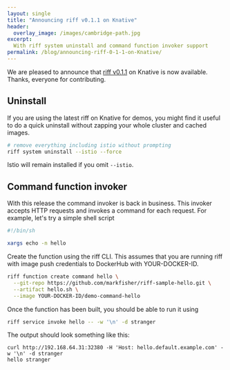 ```yaml
---
layout: single
title: "Announcing riff v0.1.1 on Knative"
header:
  overlay_image: /images/cambridge-path.jpg
excerpt:
  With riff system uninstall and command function invoker support    
permalink: /blog/announcing-riff-0-1-1-on-Knative/
---
```


We are pleased to announce that [riff v0.1.1](https://github.com/projectriff/riff/releases/tag/v0.1.1) on Knative is now available. Thanks, everyone for contributing.

## Uninstall

If you are using the latest riff on Knative for demos, you might find it useful to do a quick uninstall without zapping your whole cluster and cached images.

```sh
# remove everything including istio without prompting 
riff system uninstall --istio --force
```

Istio will remain installed if you omit `--istio`. 

## Command function invoker

With this release the command invoker is back in business.  This invoker accepts HTTP requests and invokes a command for each request. For example, let's try a simple shell script

```sh
#!/bin/sh

xargs echo -n hello
```

Create the function using the riff CLI. This assumes that you are running riff with image push credentials to DockerHub with YOUR-DOCKER-ID.

```sh
riff function create command hello \
  --git-repo https://github.com/markfisher/riff-sample-hello.git \
  --artifact hello.sh \
  --image YOUR-DOCKER-ID/demo-command-hello
```

Once the function has been built, you should be able to run it using

```sh
riff service invoke hello -- -w '\n' -d stranger
```

The output should look something like this:

```
curl http://192.168.64.31:32380 -H 'Host: hello.default.example.com' -w '\n' -d stranger
hello stranger
```
